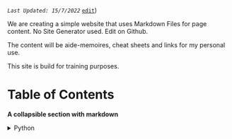 _`Last Updated: 15/7/2022`_ [`edit`](https://github.com/DeOfficiis/DeOfficiis.github.io/blob/main/README.md))

We are creating a simple website that uses Markdown Files for page content.  No Site Generator used.  Edit on Github.

The content will be aide-memoires, cheat sheets and links for my personal use. 

This site is build for training purposes.  

# Table of Contents

**A collapsible section with markdown**

<details>
<summary>Python</summary>

- [Control Flow](#heading-1)
  - [Mathematical Operators](#heading-2)
  - [With Numbers](#heading-2)
  - [With String](#heading-2)
  - [IF statements](#heading-2)
  - [ELIF statements](#heading-2)

</details>


